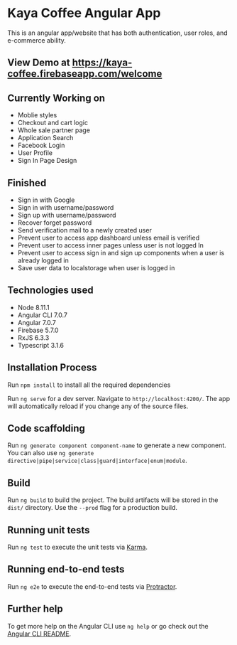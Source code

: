 # Kaya Coffee Angular App

This is an angular app/website that has both authentication, user roles, and e-commerce ability.

## View Demo at https://kaya-coffee.firebaseapp.com/welcome

## Currently Working on 

  - Moblie styles
  - Checkout and cart logic
  - Whole sale partner page
  - Application Search
  - Facebook Login
  - User Profile
  - Sign In Page Design
  
## Finished

  - Sign in with Google
  - Sign in with username/password
  - Sign up with username/password
  - Recover forget password
  - Send verification mail to a newly created user
  - Prevent user to access app dashboard unless email is verified
  - Prevent user to access inner pages unless user is not logged In
  - Prevent user to access sign in and sign up components when a user is already logged in
  - Save user data to localstorage when user is logged in
 

## Technologies used
- Node 8.11.1
- Angular CLI 7.0.7
- Angular 7.0.7
- Firebase 5.7.0
- RxJS 6.3.3
- Typescript 3.1.6

## Installation Process
Run `npm install` to install all the required dependencies

Run `ng serve` for a dev server. Navigate to `http://localhost:4200/`. The app will automatically reload if you change any of the source files.

## Code scaffolding

Run `ng generate component component-name` to generate a new component. You can also use `ng generate directive|pipe|service|class|guard|interface|enum|module`.

## Build

Run `ng build` to build the project. The build artifacts will be stored in the `dist/` directory. Use the `--prod` flag for a production build.

## Running unit tests

Run `ng test` to execute the unit tests via [Karma](https://karma-runner.github.io).

## Running end-to-end tests

Run `ng e2e` to execute the end-to-end tests via [Protractor](http://www.protractortest.org/).

## Further help

To get more help on the Angular CLI use `ng help` or go check out the [Angular CLI README](https://github.com/angular/angular-cli/blob/master/README.md).
